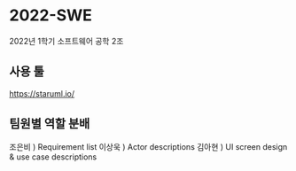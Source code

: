 # 2022-SWE
2022년 1학기 소프트웨어 공학 2조   
  
사용 툴
--
https://staruml.io/  


팀원별 역할 분배
---
조은비 ) Requirement list
이상욱 ) Actor descriptions
김아현 ) UI screen design & use case descriptions
